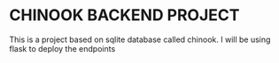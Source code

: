 # CHINOOK BACKEND PROJECT

This is a project based on sqlite database called chinook.
I will be using flask to deploy the endpoints